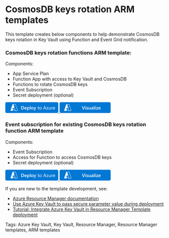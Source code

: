 # CosmosDB keys rotation ARM templates

This template creates below components to help demonstrate CosmosDB keys rotation in Key Vault using Function and Event Grid notification.

### CosmosDB keys rotation functions ARM template:

Components:

- App Service Plan
- Function App with access to Key Vault and CosmosDB 
- Functions to rotate CosmosDB keys
- Event Subscription
- Secret deployment (optional)

<a href="https://portal.azure.com/#create/Microsoft.Template/uri/https://raw.githubusercontent.com/RicciG/KeyVault-Secrets-Rotation-CosmoDB-PowerShell/main/ARM-Templates/Function/azuredeploy.json" 
target="_blank">
    <img src="https://raw.githubusercontent.com/Azure/azure-quickstart-templates/master/1-CONTRIBUTION-GUIDE/images/deploytoazure.png"/>
</a>
<a href="http://armviz.io/#/?load=https://raw.githubusercontent.com/RicciG/KeyVault-Secrets-Rotation-CosmoDB-PowerShell/main/ARM-Templates/Function/azuredeploy.json" 
target="_blank">
    <img src="https://raw.githubusercontent.com/Azure/azure-quickstart-templates/master/1-CONTRIBUTION-GUIDE/images/visualizebutton.png"/>
</a>

### Event subscription for existing CosmosDB keys rotation function ARM template

Components:

- Event Subscription
- Access for Function to access CosmosDB keys
- Secret deployment (optional)

<a href="https://portal.azure.com/#create/Microsoft.Template/uri/https://raw.githubusercontent.com/RicciG/KeyVault-Secrets-Rotation-CosmoDB-PowerShell/main/ARM-Templates/Add-Event-Subscription/azuredeploy.json"
target="_blank">
    <img src="https://raw.githubusercontent.com/Azure/azure-quickstart-templates/master/1-CONTRIBUTION-GUIDE/images/deploytoazure.png"/>
</a>
<a href="http://armviz.io/#/?load=https://raw.githubusercontent.com/RicciG/KeyVault-Secrets-Rotation-CosmoDB-PowerShell/main/ARM-Templates/Add-Event-Subscription/azuredeploy.json"
target="_blank">
    <img src="https://raw.githubusercontent.com/Azure/azure-quickstart-templates/master/1-CONTRIBUTION-GUIDE/images/visualizebutton.png"/>
</a>

If you are new to the template development, see:

- [Azure Resource Manager documentation](https://docs.microsoft.com/en-us/azure/azure-resource-manager/)
- [Use Azure Key Vault to pass secure parameter value during deployment](https://docs.microsoft.com/azure/azure-resource-manager/resource-manager-keyvault-parameter)
- [Tutorial: Integrate Azure Key Vault in Resource Manager Template deployment](https://docs.microsoft.com/azure/azure-resource-manager/resource-manager-tutorial-use-key-vault)

Tags: Azure Key Vault, Key Vault, Resource Manager, Resource Manager templates, ARM templates
